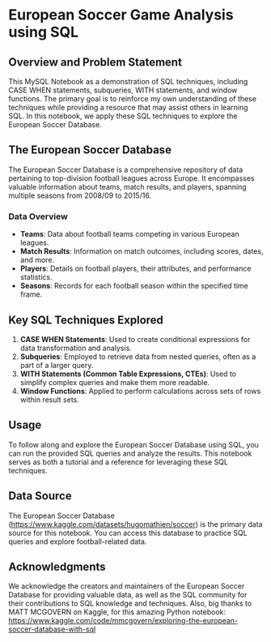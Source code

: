 # European Soccer Game Analysis using SQL

## Overview and Problem Statement
This MySQL Notebook as a demonstration of SQL techniques, including CASE WHEN statements, subqueries, WITH statements, and window functions. The primary goal is to reinforce my own understanding of these techniques while providing a resource that may assist others in learning SQL. In this notebook, we apply these SQL techniques to explore the European Soccer Database.

## The European Soccer Database
The European Soccer Database is a comprehensive repository of data pertaining to top-division football leagues across Europe. It encompasses valuable information about teams, match results, and players, spanning multiple seasons from 2008/09 to 2015/16.

### Data Overview
- **Teams**: Data about football teams competing in various European leagues.
- **Match Results**: Information on match outcomes, including scores, dates, and more.
- **Players**: Details on football players, their attributes, and performance statistics.
- **Seasons**: Records for each football season within the specified time frame.

## Key SQL Techniques Explored
1. **CASE WHEN Statements**: Used to create conditional expressions for data transformation and analysis.
2. **Subqueries**: Employed to retrieve data from nested queries, often as a part of a larger query.
3. **WITH Statements (Common Table Expressions, CTEs)**: Used to simplify complex queries and make them more readable.
4. **Window Functions**: Applied to perform calculations across sets of rows within result sets.

## Usage
To follow along and explore the European Soccer Database using SQL, you can run the provided SQL queries and analyze the results. This notebook serves as both a tutorial and a reference for leveraging these SQL techniques.

## Data Source
The European Soccer Database (https://www.kaggle.com/datasets/hugomathien/soccer) is the primary data source for this notebook. You can access this database to practice SQL queries and explore football-related data.

## Acknowledgments
We acknowledge the creators and maintainers of the European Soccer Database for providing valuable data, as well as the SQL community for their contributions to SQL knowledge and techniques.
Also, big thanks to MATT MCGOVERN on Kaggle, for this amazing Python notebook:
https://www.kaggle.com/code/mmcgovern/exploring-the-european-soccer-database-with-sql
